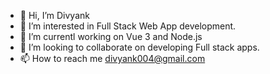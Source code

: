 - 👋 Hi, I’m Divyank
- 👀 I’m interested in Full Stack Web App development.
- 🌱 I’m currentl working on Vue 3 and Node.js 
- 💞️ I’m looking to collaborate on developing Full stack apps.
- 📫 How to reach me divyank004@gmail.com

<!---
Divyank004/Divyank004 is a ✨ special ✨ repository because its `README.md` (this file) appears on your GitHub profile.
You can click the Preview link to take a look at your changes.
--->
